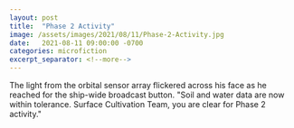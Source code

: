 ```yaml
---
layout: post
title:  "Phase 2 Activity"
image: /assets/images/2021/08/11/Phase-2-Activity.jpg
date:   2021-08-11 09:00:00 -0700
categories: microfiction
excerpt_separator: <!--more-->
---
```

The light from the orbital sensor array flickered across his face as he reached for the ship-wide broadcast button. "Soil and water data are now within tolerance. Surface Cultivation Team, you are clear for Phase 2 activity."
